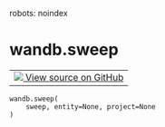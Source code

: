 robots: noindex

# wandb.sweep

<!-- Insert buttons and diff -->

<table>
<td>
  <a target="_blank" href="https://www.github.com/wandb/client/tree/master/wandb/wandb_controller.py#L740-L762">
    <img src="https://www.tensorflow.org/images/GitHub-Mark-32px.png" />
    View source on GitHub
  </a>
</td>
</table>





<pre class="devsite-click-to-copy prettyprint lang-py tfo-signature-link">
<code>wandb.sweep(
    sweep, entity=None, project=None
)
</code></pre>



<!-- Placeholder for "Used in" -->
